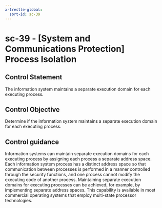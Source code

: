 ```yaml
---
x-trestle-global:
  sort-id: sc-39
---
```


# sc-39 - \[System and Communications Protection\] Process Isolation

## Control Statement

The information system maintains a separate execution domain for each executing process.

## Control Objective

Determine if the information system maintains a separate execution domain for each executing process.

## Control guidance

Information systems can maintain separate execution domains for each executing process by assigning each process a separate address space. Each information system process has a distinct address space so that communication between processes is performed in a manner controlled through the security functions, and one process cannot modify the executing code of another process. Maintaining separate execution domains for executing processes can be achieved, for example, by implementing separate address spaces. This capability is available in most commercial operating systems that employ multi-state processor technologies.
